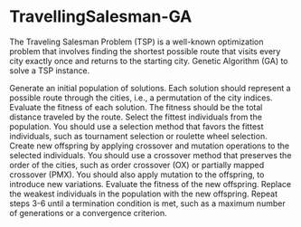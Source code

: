 # TravellingSalesman-GA
The Traveling Salesman Problem (TSP) is a well-known optimization problem that involves finding the shortest possible route that visits every city exactly once and returns to the starting city. Genetic Algorithm (GA) to solve a TSP instance.


Generate an initial population of solutions. Each solution should represent a possible route through the cities, i.e., a permutation of the city indices. 
Evaluate the fitness of each solution. The fitness should be the total distance traveled by the route. 
Select the fittest individuals from the population. You should use a selection method that favors the fittest individuals, such as tournament selection or roulette wheel selection. 
Create new offspring by applying crossover and mutation operations to the selected individuals. You should use a crossover method that preserves the order of the cities, such as order crossover (OX) or partially mapped crossover (PMX). You should also apply mutation to the offspring, to introduce new variations. 
Evaluate the fitness of the new offspring. 
Replace the weakest individuals in the population with the new offspring. 
Repeat steps 3-6 until a termination condition is met, such as a maximum number of generations or a convergence criterion. 
